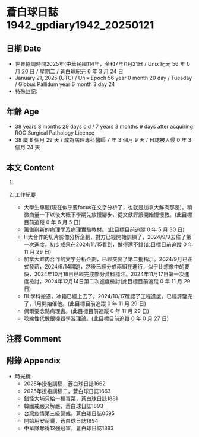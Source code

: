 [_metadata_:encoding]: - "utf-8"
[_metadata_:language]: - "zh-Hant-TW"
[_metadata_:fileformat]: - "markdown"
[_metadata_:MIME_type]: - "text/plain"
[_metadata_:markdown_version]: - "commonmark version 0.30"
[_metadata_:markdown_spec]: - "https://spec.commonmark.org/0.30/"

# 蒼白球日誌1942_gpdiary1942_20250121 #

## 日期 Date ##

* 世界協調時間2025年(中華民國114年，令和7年)1月21日 / Unix 紀元 56 年 0 月 20 日 / 星期二 / 蒼白球紀元 6 年 3 月 24 日
* January 21, 2025 (UTC) / Unix Epoch 56 year 0 month 20 day / Tuesday / Globus Pallidum year 6 month 3 day 24
* 特殊註記:

## 年齡 Age ##

* 38 years 8 months 29 days old / 7 years 3 months 9 days after acquiring ROC Surgical Pathology Licence
* 38 歲 8 個月 29 天 / 成為病理專科醫師 7 年 3 個月 9 天 / 日誌被入侵 0 年 3 個月 24 天

## 本文 Content ##

1. 

2. 工作紀要

    - 大學生專題(現在似乎要focus在文字分析了，也就是加拿大鮮肉那邊)。稍微商量一下以後大概下學期先放慢腳步，從文獻評讀開始慢慢教。(此目標目前追蹤 0 年 6 月 5 日)
    - 籌備嶄新的病理學及病理實驗教材。(此目標目前追蹤 0 年 5 月 30 日)
    - H大合作的切片影像分析企劃，對方已經開始訓練了，2024/9/9去催了第一次進度。初步成果在2024/11/15看到，做得還不錯(此目標目前追蹤 0 年 11 月 29 日)
    - 加拿大鮮肉合作的文字分析企劃，已經交出了第二批指示。2024/9月已正式發薪，2024/9/14開跑，然後已經分成兩組在進行，似乎比想像中的要快，2024年10月18日已經完成部分資料標注。2024年11月17日第一次進度檢討，2024年12月14日第二次進度檢討(此目標目前追蹤 0 年 11 月 29 日)
    - BL學科搬遷，冰箱已經上去了，2024/10/17確認了工程進度，已經評鑒完了，1月開始催他。(此目標目前追蹤 0 年 11 月 29 日)
    - 偶爾要念點病理書。(此目標目前追蹤 0 年 11 月 29 日)
    - 唸線性代數跟機器學習理論。(此目標目前追蹤 0 年 0 月 27 日)

## 注釋 Comment ##


## 附錄 Appendix ##

* 時光機
    - 2025年授袍講稿，蒼白球日誌1662
    - 2025年授袍講稿二，蒼白球日誌1663
    - 錯怪大埔只給一種青菜，蒼白球日誌1881
    - 韓國戒嚴又解嚴，蒼白球日誌1893
    - 台灣疫情第三級警戒，蒼白球日誌0595
    - 開始用安耐曬，蒼白球日誌1894
    - 中華隊奪得12強冠軍，蒼白球日誌1883
